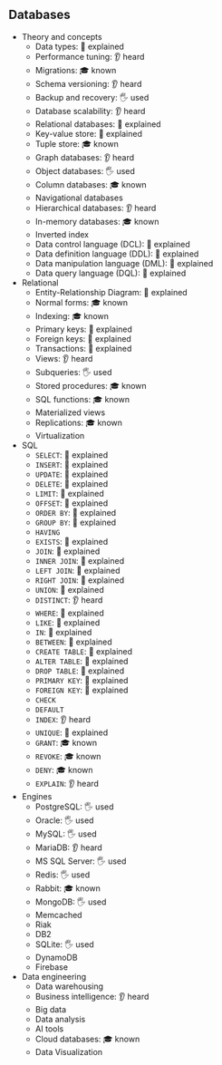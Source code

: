 ## Databases

- Theory and concepts
  - Data types: 🙋 explained
  - Performance tuning: 👂 heard
  - Migrations: 🎓 known
  - Schema versioning: 👂 heard
  - Backup and recovery: 🖐️ used
  - Database scalability: 👂 heard
  - Relational databases: 🙋 explained
  - Key-value store: 🙋 explained
  - Tuple store: 🎓 known
  - Graph databases: 👂 heard
  - Object databases: 🖐️ used
  - Column databases: 🎓 known
  - Navigational databases
  - Hierarchical databases: 👂 heard
  - In-memory databases: 🎓 known
  - Inverted index
  - Data control language (DCL): 🙋 explained
  - Data definition language (DDL): 🙋 explained
  - Data manipulation language (DML): 🙋 explained
  - Data query language (DQL): 🙋 explained
- Relational
  - Entity-Relationship Diagram: 🙋 explained
  - Normal forms: 🎓 known
  - Indexing: 🎓 known
  - Primary keys: 🙋 explained
  - Foreign keys: 🙋 explained
  - Transactions: 🙋 explained
  - Views: 👂 heard
  - Subqueries: 🖐️ used
  - Stored procedures: 🎓 known
  - SQL functions: 🎓 known
  - Materialized views
  - Replications: 🎓 known
  - Virtualization
- SQL
  - `SELECT`: 🙋 explained
  - `INSERT`: 🙋 explained
  - `UPDATE`: 🙋 explained
  - `DELETE`: 🙋 explained
  - `LIMIT`: 🙋 explained
  - `OFFSET`: 🙋 explained
  - `ORDER BY`: 🙋 explained
  - `GROUP BY`: 🙋 explained
  - `HAVING`
  - `EXISTS`: 🙋 explained
  - `JOIN`: 🙋 explained
  - `INNER JOIN`: 🙋 explained
  - `LEFT JOIN`: 🙋 explained
  - `RIGHT JOIN`: 🙋 explained
  - `UNION`: 🙋 explained
  - `DISTINCT`: 👂 heard
  - `WHERE`: 🙋 explained
  - `LIKE`: 🙋 explained
  - `IN`: 🙋 explained
  - `BETWEEN`: 🙋 explained
  - `CREATE TABLE`: 🙋 explained
  - `ALTER TABLE`: 🙋 explained
  - `DROP TABLE`: 🙋 explained
  - `PRIMARY KEY`: 🙋 explained
  - `FOREIGN KEY`: 🙋 explained
  - `CHECK`
  - `DEFAULT`
  - `INDEX`: 👂 heard
  - `UNIQUE`: 🙋 explained
  - `GRANT`: 🎓 known
  - `REVOKE`: 🎓 known
  - `DENY`: 🎓 known
  - `EXPLAIN`: 👂 heard
- Engines
  - PostgreSQL: 🖐️ used
  - Oracle: 🖐️ used
  - MySQL: 🖐️ used
  - MariaDB: 👂 heard
  - MS SQL Server: 🖐️ used
  - Redis: 🖐️ used
  - Rabbit: 🎓 known
  - MongoDB: 🖐️ used
  - Memcached
  - Riak
  - DB2
  - SQLite: 🖐️ used
  - DynamoDB
  - Firebase
- Data engineering
  - Data warehousing
  - Business intelligence: 👂 heard
  - Big data
  - Data analysis
  - AI tools
  - Cloud databases: 🎓 known
  - Data Visualization
